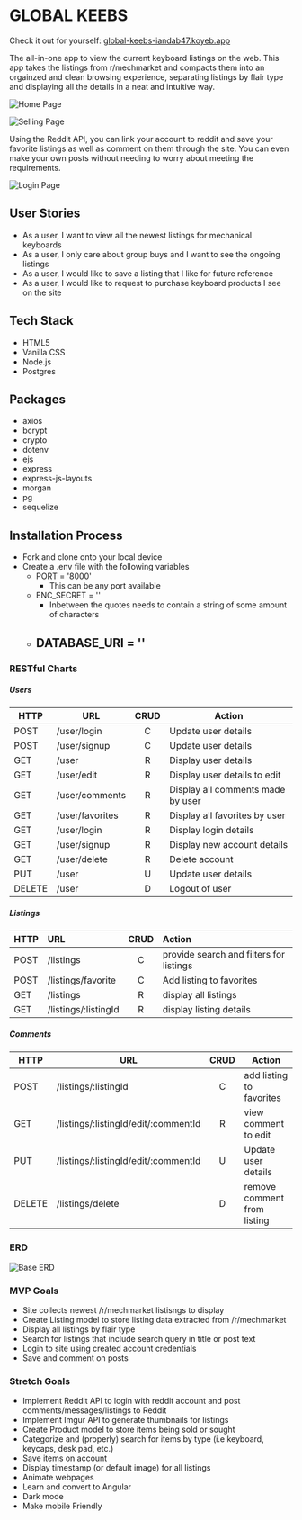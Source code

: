 # GLOBAL KEEBS 
Check it out for yourself: [global-keebs-iandab47.koyeb.app](global-keebs-iandab47.koyeb.app)

The all-in-one app to view the current keyboard listings on the web. This app takes the listings from r/mechmarket and compacts them into an orgainzed and clean browsing experience, separating listings by flair type and displaying all the details in a neat and intuitive way.

![Home Page](https://i.imgur.com/hqwwGBI.png "Home Page")

![Selling Page](https://i.imgur.com/31tuQ3o.png "Selling Page")

Using the Reddit API, you can link your account to reddit and save your favorite listings as well as comment on them through the site. You can even make your own posts without needing to worry about meeting the requirements.

![Login Page](https://i.imgur.com/37NIA6V.png "Login")

## User Stories
- As a user, I want to view all the newest listings for mechanical keyboards
- As a user, I only care about group buys and I want to see the ongoing listings
- As a user, I would like to save a listing that I like for future reference
- As a user, I would like to request to purchase keyboard products I see on the site

## Tech Stack
- HTML5
- Vanilla CSS
- Node.js
- Postgres

## Packages
- axios
- bcrypt
- crypto
- dotenv
- ejs
- express
- express-js-layouts
- morgan
- pg
- sequelize

## Installation Process
- Fork and clone onto your local device
- Create a .env file with the following variables
  - PORT = '8000'
    - This can be any port available
  - ENC_SECRET = ''
    - Inbetween the quotes needs to contain a string of some amount of characters
  - DATABASE_URI = ''
    - 

### RESTful Charts
##### Users
| HTTP   | URL             | CRUD   | Action                            |
| ---    | ---             | :----: | ---                               |
| POST   | /user/login     | C      | Update user details               |
| POST   | /user/signup    | C      | Update user details               |
| GET    | /user           | R      | Display user details              |
| GET    | /user/edit      | R      | Display user details to edit      |
| GET    | /user/comments  | R      | Display all comments made by user |
| GET    | /user/favorites | R      | Display all favorites by user     |
| GET    | /user/login     | R      | Display login details             |
| GET    | /user/signup    | R      | Display new account details       |
| GET    | /user/delete    | R      | Delete account                    |
| PUT    | /user           | U      | Update user details               |
| DELETE | /user           | D      | Logout of user                    |

##### Listings
| HTTP   | URL                  | CRUD   | Action                                  |
| :---   | :---                 | :----: | :---                                    |
| POST   | /listings            | C      | provide search and filters for listings |
| POST   | /listings/favorite   | C      | Add listing to favorites                |
| GET    | /listings            | R      | display all listings                    |
| GET    | /listings/:listingId | R      | display listing details                 |

##### Comments
| HTTP   | URL                                  | CRUD   | Action                      |
| ---    | ---                                  | :----: | ---                         |
| POST   | /listings/:listingId                 | C      | add listing to favorites    |
| GET    | /listings/:listingId/edit/:commentId | R      | view comment to edit        |
| PUT    | /listings/:listingId/edit/:commentId | U      | Update user details         |
| DELETE | /listings/delete                     | D      | remove comment from listing |

### ERD
![Base ERD](https://i.imgur.com/o3humRS.png "Base ERD")

### MVP Goals
- Site collects newest /r/mechmarket listisngs to display
- Create Listing model to store listing data extracted from /r/mechmarket
- Display all listings by flair type
- Search for listings that include search query in title or post text
- Login to site using created account credentials
- Save and comment on posts

### Stretch Goals
- Implement Reddit API to login with reddit account and post comments/messages/listings to Reddit
- Implement Imgur API to generate thumbnails for listings
- Create Product model to store items being sold or sought
- Categorize and (properly) search for items by type (i.e keyboard, keycaps, desk pad, etc.)
- Save items on account
- Display timestamp (or default image) for all listings
- Animate webpages
- Learn and convert to Angular
- Dark mode
- Make mobile Friendly